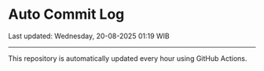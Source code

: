 # Auto Commit Log

Last updated: Wednesday, 20-08-2025 01:19 WIB

---

This repository is automatically updated every hour using GitHub Actions.
